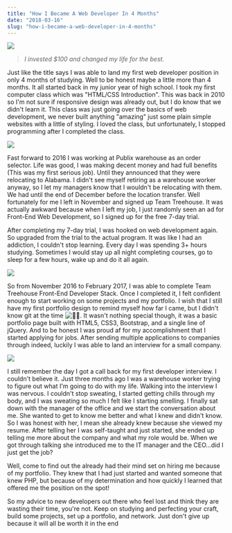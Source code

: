 ```yaml
---
title: "How I Became A Web Developer In 4 Months"
date: "2018-03-16"
slug: "how-i-became-a-web-developer-in-4-months"
---
```


![](https://shakhorblog.files.wordpress.com/2018/03/browser.png?quality=80&strip=info&w=800)

> *I invested $100 and changed my life for the best.*

Just like the title says I was able to land my first web developer position in only 4 months of studying. Well to be honest maybe a little more than 4 months. It all started back in my junior year of high school. I took my first computer class which was "HTML/CSS Introduction". This was back in 2010 so I'm not sure if responsive design was already out, but I do know that we didn't learn it. This class was just going over the basics of web development, we never built anything "amazing" just some plain simple websites with a little of styling. I loved the class, but unfortunately, I stopped programming after I completed the class.

![](https://i0.wp.com/media.giphy.com/media/AjYsTtVxEEBPO/giphy.gif?ssl=1)

Fast forward to 2016 I was working at Publix warehouse as an order selector. Life was good, I was making decent money and had full benefits (This was my first serious job). Until they announced that they were relocating to Alabama. I didn't see myself retiring as a warehouse worker anyway, so I let my managers know that I wouldn't be relocating with them. We had until the end of December before the location transfer. Well fortunately for me I left in November and signed up Team Treehouse. It was actually awkward because when I left my job, I just randomly seen an ad for Front-End Web Development, so I signed up for the free 7-day trial.

After completing my 7-day trial, I was hooked on web development again. So upgraded from the trial to the actual program. It was like I had an addiction, I couldn't stop learning. Every day I was spending 3+ hours studying. Sometimes I would stay up all night completing courses, go to sleep for a few hours, wake up and do it all again.

![](https://i1.wp.com/media.giphy.com/media/4LL66XsL0aTZe/giphy.gif?ssl=1)

So from November 2016 to February 2017, I was able to complete Team Treehouse Front-End Developer Stack. Once I completed it, I felt confident enough to start working on some projects and my portfolio. I wish that I still have my first portfolio design to remind myself how far I came, but I didn't know git at the time ![🤦🏾](https://twemoji.maxcdn.com/2/72x72/1f926-1f3fe.png)‍. It wasn't nothing special though, it was a basic portfolio page built with HTML5, CSS3, Bootstrap, and a single line of jQuery. And to be honest I was proud af for my accomplishment that I started applying for jobs. After sending multiple applications to companies through indeed, luckily I was able to land an interview for a small company.

![](https://i1.wp.com/media.giphy.com/media/11sBLVxNs7v6WA/giphy.gif?ssl=1)

I still remember the day I got a call back for my first developer interview. I couldn't believe it. Just three months ago I was a warehouse worker trying to figure out what I'm going to do with my life. Walking into the interview I was nervous. I couldn't stop sweating, I started getting chills through my body, and I was sweating so much I felt like I starting smelling. I finally sat down with the manager of the office and we start the conversation about me. She wanted to get to know me better and what I knew and didn't know. So I was honest with her, I mean she already knew because she viewed my resume. After telling her I was self-taught and just started, she ended up telling me more about the company and what my role would be. When we got through talking she introduced me to the IT manager and the CEO...did I just get the job?

Well, come to find out the already had their mind set on hiring me because of my portfolio. They knew that I had just started and wanted someone that knew PHP, but because of my determination and how quickly I learned that offered me the position on the spot!

So my advice to new developers out there who feel lost and think they are wasting their time, you're not. Keep on studying and perfecting your craft, build some projects, set up a portfolio, and network. Just don't give up because it will all be worth it in the end